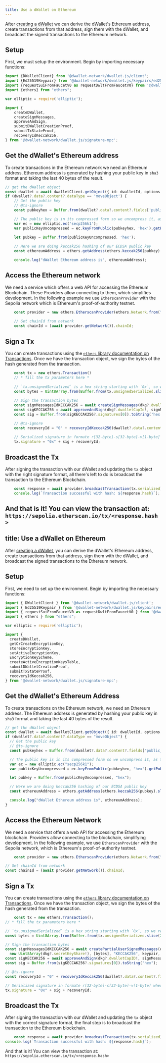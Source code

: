 ```yaml
---
title: Use a dWallet on Ethereum
---
```


After [creating a dWallet](../your-first-dwallet.md#create-a-dwallet) we can derive the dWallet's Ethereum address, create transactions from that address, sign them with the dWallet, and broadcast the signed transactions to the Ethereum network.

## Setup
First, we must setup the environment. Begin by importing necessary functions:
```typescript
import {DWalletClient} from '@dwallet-network/dwallet.js/client';
import {Ed25519Keypair} from '@dwallet-network/dwallet.js/keypairs/ed25519';
import {requestSuiFromFaucetV0 as requestDwltFromFaucetV0} from '@dwallet-network/dwallet.js/faucet';
import {ethers} from "ethers";

var elliptic = require('elliptic');

import {
    createDWallet,
    createSignMessages,
    approveAndSign,
    submitDWalletCreationProof,
    submitTxStateProof,
    recoveryIdKeccak256,
} from '@dwallet-network/dwallet.js/signature-mpc';
```

## Get the dWallet's Ethereum address

To create transactions in the Ethereum network we need an Ethereum address.
Ethereum address is generated by hashing your public key in `sha3` format and taking the last 40 bytes of the result.

```typescript
// get the dWallet object
const dwallet = await dwalletClient.getObject({ id: dwalletId, options: {showContent: true}});
if (dwallet?.data?.content?.dataType == 'moveObject') {
    // Get the public key
    // @ts-ignore
    const pubkeyhex = Buffer.from(dwallet?.data?.content?.fields['public_key']).toString('hex');

    // The public key is in its compressed form so we uncompress it, as the address is derived from the uncompressed public key.
    var ec = new elliptic.ec('secp256k1');
    var publicKeyUncompressed = ec.keyFromPublic(pubkeyhex, 'hex').getPublic(false, 'hex');
    
    let pubkey = Buffer.from(publicKeyUncompressed, 'hex');

    // Here we are doing keccak256 hashing of our ECDSA public key
    const ethereumAddress = ethers.getAddress(ethers.keccak256(pubkey).slice(-40));

    console.log("dWallet Ethereum address is", ethereumAddress);
```

## Access the Ethereum network
We need a service which offers a web API for accessing the Ethereum Blockchain. These Providers allow connecting to them, which simplifies development.
In the following example we use `EtherscanProvider` with the Sepolia network which is Ethereum's proof-of-authority testnet.

```typescript
    const provider = new ethers.EtherscanProvider(ethers.Network.from("sepolia"), "");
    
    // Get chainId from network
    const chainId = (await provider.getNetwork()).chainId;
```

## Sign a Tx

You can create transactions using the [`ethers` library documentation on Transactions](https://docs.ethers.org/v5/api/providers/types/#types--transactions).
Once we have the transaction object, we sign the bytes of the hash generated from the transaction.

```typescript
    const tx = new ethers.Transaction()
    // * fill the tx parameters here *
    
    // `tx.unsignedSerialized` is a hex string starting with `0x`, so we remove it by slicing the first two characters before parsing it as a hex string into a byte array.
    const bytes = Uint8Array.from(Buffer.from(tx.unsignedSerialized.slice(2), 'hex'));
    
    // Sign the transaction bytes
    const signMessagesIdKECCAK256 = await createSignMessages(dkg?.dwalletId!, dkg?.dkgOutput, [bytes], "KECCAK256", keypair, dwalletClient);
    const sigKECCAK256 = await approveAndSign(dkg?.dwalletCapId!, signMessagesIdKECCAK256!, [bytes], keypair, dwalletClient);
    const sig = Buffer.from(sigKECCAK256?.signatures[0]).toString('hex');

    // @ts-ignore
    const recoveryId = "0" + recoveryIdKeccak256(dwallet?.data?.content?.fields['public_key'], bytes, sigKECCAK256?.signatures[0]).toString(16);
    
    // Serialized signature in formate r[32-byte]-s[32-byte]-v[1-byte] where v is recovery id.
    tx.signature = "0x" + sig + recoveryId;
```

## Broadcast the Tx

After signing the transaction with our dWallet and updating the `tx` object with the right signature format, all there's left to do is broadcast the transaction to the Ethereum Blockchain.

```typescript
    const response = await provider.broadcastTransaction(tx.serialized);
    console.log(`Transaction successful with hash: ${response.hash}`);
```

And that is it! You can view the transaction at: `https://sepolia.etherscan.io/tx/<response.hash>`
---
title: Use a dWallet on Ethereum
---

After [creating a dWallet](../your-first-dwallet.md#create-a-dwallet), you can derive the dWallet's Ethereum address,
create transactions from that address, sign them with the dWallet, and broadcast the signed transactions to the Ethereum
network.

## Setup

First, we need to set up the environment. Begin by importing the necessary functions:

```typescript
import { DWalletClient } from '@dwallet-network/dwallet.js/client';
import { Ed25519Keypair } from '@dwallet-network/dwallet.js/keypairs/ed25519';
import { requestSuiFromFaucetV0 as requestDwltFromFaucetV0 } from '@dwallet-network/dwallet.js/faucet';
import { ethers } from "ethers";

var elliptic = require('elliptic');

import {
  createDWallet,
  getOrCreateEncryptionKey,
  storeEncryptionKey,
  setActiveEncryptionKey,
  EncryptionKeyScheme,
  createActiveEncryptionKeysTable,
  submitDWalletCreationProof,
  submitTxStateProof,
  recoveryIdKeccak256,
} from '@dwallet-network/dwallet.js/signature-mpc';
```

## Get the dWallet's Ethereum Address

To create transactions on the Ethereum network, we need an Ethereum address. The Ethereum address is generated by
hashing your public key in `sha3` format and taking the last 40 bytes of the result.

```typescript
// get the dWallet object
const dwallet = await dwalletClient.getObject({ id: dwalletId, options: { showContent: true } });
if (dwallet?.data?.content?.dataType == "moveObject") {
  // Get the public key
  // @ts-ignore
  const pubkeyhex = Buffer.from(dwallet?.data?.content?.fields["public_key"]).toString("hex");

  // The public key is in its compressed form so we uncompress it, as the address is derived from the uncompressed public key.
  var ec = new elliptic.ec("secp256k1");
  var publicKeyUncompressed = ec.keyFromPublic(pubkeyhex, "hex").getPublic(false, "hex");

  let pubkey = Buffer.from(publicKeyUncompressed, "hex");

  // Here we are doing keccak256 hashing of our ECDSA public key
  const ethereumAddress = ethers.getAddress(ethers.keccak256(pubkey).slice(-40));

  console.log("dWallet Ethereum address is", ethereumAddress);
}
```

## Access the Ethereum Network

We need a service that offers a web API for accessing the Ethereum blockchain. Providers allow connecting to the
blockchain, simplifying development. In the following example, we use `EtherscanProvider` with the Sepolia network,
which is Ethereum's proof-of-authority testnet.

```typescript
    const provider = new ethers.EtherscanProvider(ethers.Network.from("sepolia"), "");

// Get chainId from network
const chainId = (await provider.getNetwork()).chainId;
```

## Sign a Tx

You can create transactions using the [
`ethers` library documentation on Transactions](https://docs.ethers.org/v5/api/providers/types/#types--transactions).
Once we have the transaction object, we sign the bytes of the hash generated from the transaction.

```typescript
    const tx = new ethers.Transaction();
// * fill the tx parameters here *

// `tx.unsignedSerialized` is a hex string starting with `0x`, so we remove it by slicing the first two characters before parsing it as a hex string into a byte array.
const bytes = Uint8Array.from(Buffer.from(tx.unsignedSerialized.slice(2), "hex"));

// Sign the transaction bytes
const signMessagesIdKECCAK256 = await createPartialUserSignedMessages(dkg?.dwalletID!, dkg?.decentralizedDKGOutput!,
  new Uint8Array(dkg?.secretKeyShare!), [bytes], "KECCAK256", keypair, dwalletClient);
const sigKECCAK256 = await approveAndSign(dkg?.dwalletCapID!, signMessagesIdKECCAK256!, [bytes], dkg?.dwalletID!, "KECCAK256", keypair, dwalletClient);
const sig = Buffer.from(sigKECCAK256?.signatures[0]).toString("hex");

// @ts-ignore
const recoveryId = "0" + recoveryIdKeccak256(dwallet?.data?.content?.fields["public_key"], bytes, sigKECCAK256?.signatures[0]).toString(16);

// Serialized signature in formate r[32-byte]-s[32-byte]-v[1-byte] where v is recovery id.
tx.signature = "0x" + sig + recoveryId;
```

## Broadcast the Tx

After signing the transaction with our dWallet and updating the `tx` object with the correct signature format, the final
step is to broadcast the transaction to the Ethereum blockchain.

```typescript
    const response = await provider.broadcastTransaction(tx.serialized);
console.log(`Transaction successful with hash: ${response.hash}`);
```

And that is it! You can view the transaction at: `https://sepolia.etherscan.io/tx/<response.hash>`
